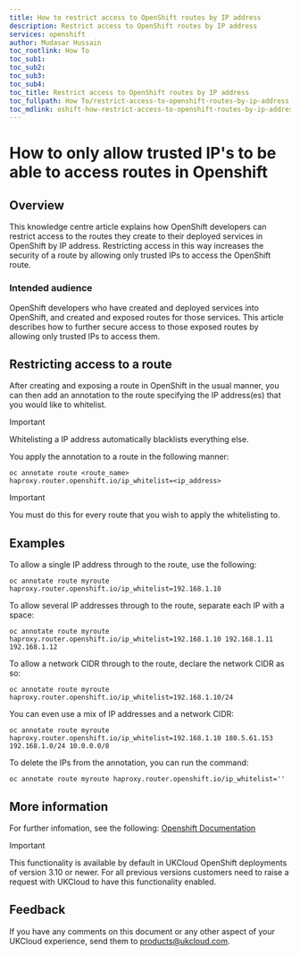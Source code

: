 ```yaml
---
title: How to restrict access to OpenShift routes by IP address
description: Restrict access to OpenShift routes by IP address
services: openshift
author: Mudasar Hussain
toc_rootlink: How To
toc_sub1: 
toc_sub2:
toc_sub3:
toc_sub4:
toc_title: Restrict access to OpenShift routes by IP address
toc_fullpath: How To/restrict-access-to-openshift-routes-by-ip-address.md
toc_mdlink: oshift-how-restrict-access-to-openshift-routes-by-ip-address.md
---
```


# How to only allow trusted IP's to be able to access routes in Openshift

## Overview

This knowledge centre article explains how OpenShift developers can restrict access to the routes they create to their deployed services in OpenShift by IP address. Restricting access in this way increases the security of a route by allowing only trusted IPs to access the OpenShift route.

### Intended audience

OpenShift developers who have created and deployed services into OpenShift, and created and exposed routes for those services. This article describes how to further secure access to those exposed routes by allowing only trusted IPs to access them.

## Restricting access to a route

After creating and exposing a route in OpenShift in the usual manner, you can then add an annotation to the route specifying the IP address(es) that you would like to whitelist.
  
> [!IMPORTANT]
> Whitelisting a IP address automatically blacklists everything else.
  
You apply the annotation to a route in the following manner:
  
    oc annotate route <route_name> haproxy.router.openshift.io/ip_whitelist=<ip_address>

> [!IMPORTANT]
> You must do this for every route that you wish to apply the whitelisting to.

## Examples

To allow a single IP address through to the route, use the following:
  
    oc annotate route myroute haproxy.router.openshift.io/ip_whitelist=192.168.1.10

To allow several IP addresses through to the route, separate each IP with a space:

    oc annotate route myroute haproxy.router.openshift.io/ip_whitelist=192.168.1.10 192.168.1.11 192.168.1.12

To allow a network CIDR through to the route, declare the network CIDR as so:

    oc annotate route myroute haproxy.router.openshift.io/ip_whitelist=192.168.1.10/24

You can even use a mix of IP addresses and a network CIDR:

    oc annotate route myroute haproxy.router.openshift.io/ip_whitelist=192.168.1.10 180.5.61.153 192.168.1.0/24 10.0.0.0/8

To delete the IPs from the annotation, you can run the command:
    
    oc annotate route myroute haproxy.router.openshift.io/ip_whitelist=''

## More information

For further infomation, see the following: [Openshift Documentation](https://docs.openshift.com/container-platform/3.9/architecture/networking/routes.html)

> [!IMPORTANT]
> This functionality is available by default in UKCloud OpenShift deployments of version 3.10 or newer. For all previous versions customers need to raise a request with UKCloud to have this functionality enabled. 


## Feedback

If you have any comments on this document or any other aspect of your UKCloud experience, send them to <products@ukcloud.com>.
